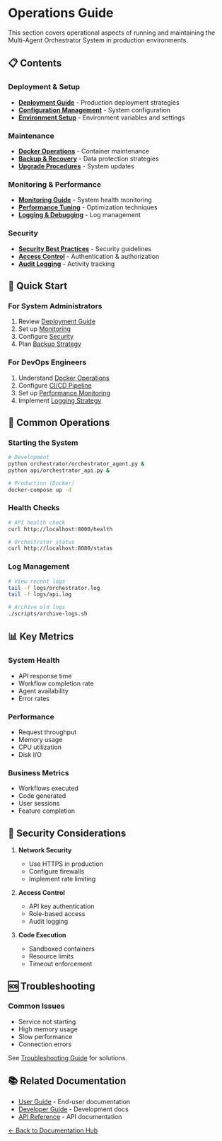 # Operations Guide

This section covers operational aspects of running and maintaining the Multi-Agent Orchestrator System in production environments.

## 📋 Contents

### Deployment & Setup
- **[Deployment Guide](deployment.md)** - Production deployment strategies
- **[Configuration Management](configuration.md)** - System configuration
- **[Environment Setup](environment-setup.md)** - Environment variables and settings

### Maintenance
- **[Docker Operations](docker-cleanup.md)** - Container maintenance
- **[Backup & Recovery](backup-recovery.md)** - Data protection strategies
- **[Upgrade Procedures](upgrade-procedures.md)** - System updates

### Monitoring & Performance
- **[Monitoring Guide](monitoring.md)** - System health monitoring
- **[Performance Tuning](performance.md)** - Optimization techniques
- **[Logging & Debugging](logging.md)** - Log management

### Security
- **[Security Best Practices](security.md)** - Security guidelines
- **[Access Control](access-control.md)** - Authentication & authorization
- **[Audit Logging](audit-logging.md)** - Activity tracking

## 🚀 Quick Start

### For System Administrators
1. Review [Deployment Guide](deployment.md)
2. Set up [Monitoring](monitoring.md)
3. Configure [Security](security.md)
4. Plan [Backup Strategy](backup-recovery.md)

### For DevOps Engineers
1. Understand [Docker Operations](docker-cleanup.md)
2. Configure [CI/CD Pipeline](cicd.md)
3. Set up [Performance Monitoring](performance.md)
4. Implement [Logging Strategy](logging.md)

## 🔧 Common Operations

### Starting the System
```bash
# Development
python orchestrator/orchestrator_agent.py &
python api/orchestrator_api.py &

# Production (Docker)
docker-compose up -d
```

### Health Checks
```bash
# API health check
curl http://localhost:8000/health

# Orchestrator status
curl http://localhost:8080/status
```

### Log Management
```bash
# View recent logs
tail -f logs/orchestrator.log
tail -f logs/api.log

# Archive old logs
./scripts/archive-logs.sh
```

## 📊 Key Metrics

### System Health
- API response time
- Workflow completion rate
- Agent availability
- Error rates

### Performance
- Request throughput
- Memory usage
- CPU utilization
- Disk I/O

### Business Metrics
- Workflows executed
- Code generated
- User sessions
- Feature completion

## 🔐 Security Considerations

1. **Network Security**
   - Use HTTPS in production
   - Configure firewalls
   - Implement rate limiting

2. **Access Control**
   - API key authentication
   - Role-based access
   - Audit logging

3. **Code Execution**
   - Sandboxed containers
   - Resource limits
   - Timeout enforcement

## 🆘 Troubleshooting

### Common Issues
- Service not starting
- High memory usage
- Slow performance
- Connection errors

See [Troubleshooting Guide](troubleshooting.md) for solutions.

## 📚 Related Documentation

- [User Guide](../user-guide/README.md) - End-user documentation
- [Developer Guide](../developer-guide/README.md) - Development docs
- [API Reference](../reference/api-reference.md) - API documentation

[← Back to Documentation Hub](../README.md)